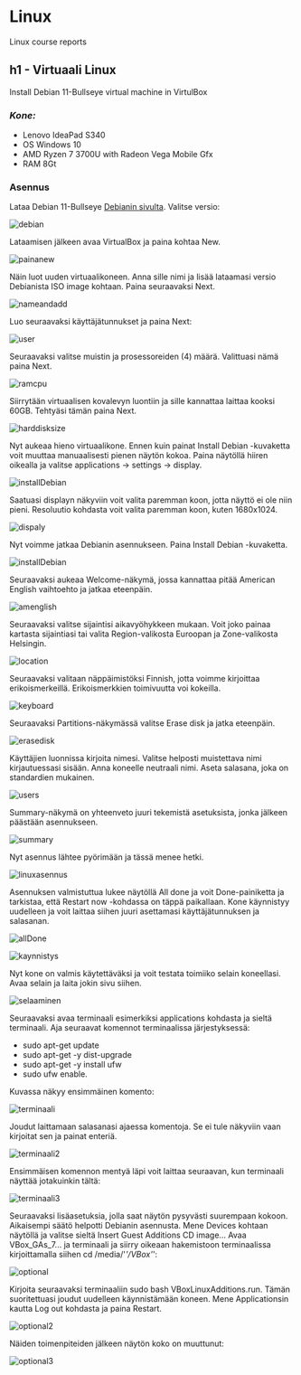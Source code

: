 # Linux
Linux course reports

## h1 - Virtuaali Linux

Install Debian 11-Bullseye virtual machine in VirtulBox

### *Kone:*
- Lenovo IdeaPad S340
- OS Windows 10
- AMD Ryzen 7 3700U with Radeon Vega Mobile Gfx 
- RAM 8Gt

### Asennus

Lataa Debian 11-Bullseye [Debianin sivulta](https://cdimage.debian.org/images/unofficial/non-free/images-including-firmware/current-live/amd64/iso-hybrid/).
Valitse versio:

![debian](https://user-images.githubusercontent.com/112398757/213287022-89a2cc06-e1dd-49c0-a770-be7ca019ebac.JPG)


Lataamisen jälkeen avaa VirtualBox ja paina kohtaa New.

![painanew](https://user-images.githubusercontent.com/112398757/213287365-b0901ffd-029b-460b-a28e-b1bb58dec628.JPG)


Näin luot uuden virtuaalikoneen. Anna sille nimi ja lisää lataamasi versio Debianista ISO image kohtaan. Paina seuraavaksi Next.

![nameandadd](https://user-images.githubusercontent.com/112398757/213287715-0bee0c9e-cee9-4278-af9b-d655fe9104a9.JPG)


Luo seuraavaksi käyttäjätunnukset ja paina Next:

![user](https://user-images.githubusercontent.com/112398757/213288693-aadcebc0-e67c-40ea-bf1c-4feb57e805c0.JPG)


Seuraavaksi valitse muistin ja prosessoreiden (4) määrä. Valittuasi nämä paina Next.

![ramcpu](https://user-images.githubusercontent.com/112398757/213289090-e76eeb04-551a-4eec-954c-16261d01bcc1.JPG)


Siirrytään virtuaalisen kovalevyn luontiin ja sille kannattaa laittaa kooksi 60GB. Tehtyäsi tämän paina Next.

![harddisksize](https://user-images.githubusercontent.com/112398757/213289426-6f77d654-3a42-4907-991b-8fa3e02d1b3e.JPG)


Nyt aukeaa hieno virtuaalikone. Ennen kuin painat Install Debian -kuvaketta voit muuttaa manuaalisesti pienen näytön kokoa. Paina näytöllä hiiren oikealla ja valitse applications -> settings -> display.

![installDebian](https://user-images.githubusercontent.com/112398757/213289882-1765a9a5-2950-4c84-bfda-acf1f0d9a50e.JPG)


Saatuasi displayn näkyviin voit valita paremman koon, jotta näyttö ei ole niin pieni. Resoluutio kohdasta voit valita paremman koon, kuten 1680x1024.

![dispaly](https://user-images.githubusercontent.com/112398757/213290186-a9638b5d-2651-4f4f-8f74-a65b1cdc1b6d.JPG)


Nyt voimme jatkaa Debianin asennukseen. Paina Install Debian -kuvaketta.

![installDebian](https://user-images.githubusercontent.com/112398757/213290409-b4f43c05-3c0e-4ed2-8df9-16f0a66e41e9.JPG)


Seuraavaksi aukeaa Welcome-näkymä, jossa kannattaa pitää American English vaihtoehto ja jatkaa eteenpäin.

![amenglish](https://user-images.githubusercontent.com/112398757/213290671-910542bd-83bf-428e-b1a4-17280ea45e28.JPG)


Seuraavaksi valitse sijaintisi aikavyöhykkeen mukaan. Voit joko painaa kartasta sijaintiasi tai valita Region-valikosta Euroopan ja Zone-valikosta Helsingin.

![location](https://user-images.githubusercontent.com/112398757/213290948-f5b8a461-58f1-4a4a-8eda-a80cc4454a62.JPG)


Seuraavaksi valitaan näppäimistöksi Finnish, jotta voimme kirjoittaa erikoismerkeillä. Erikoismerkkien toimivuutta voi kokeilla.

![keyboard](https://user-images.githubusercontent.com/112398757/213291201-94521e3f-0bd6-4591-9aa7-4e26b420459c.JPG)


Seuraavaksi Partitions-näkymässä valitse Erase disk ja jatka eteenpäin.

![erasedisk](https://user-images.githubusercontent.com/112398757/213291831-b2b32200-68d2-4d02-acb1-f950d25971d1.JPG)


Käyttäjien luonnissa kirjoita nimesi. Valitse helposti muistettava nimi kirjautuessasi sisään. Anna koneelle neutraali nimi. Aseta salasana, joka on standardien mukainen.

![users](https://user-images.githubusercontent.com/112398757/213292193-cb45bb82-d794-4bd0-9a42-158ad3b2721a.JPG)


Summary-näkymä on yhteenveto juuri tekemistä asetuksista, jonka jälkeen päästään asennukseen.

![summary](https://user-images.githubusercontent.com/112398757/213292393-6dea2691-a700-4283-850f-04576423f3ff.JPG)

Nyt asennus lähtee pyörimään ja tässä menee hetki.

![linuxasennus](https://user-images.githubusercontent.com/112398757/213292663-3d587f46-65de-45dc-b9de-26c0cc44646d.JPG)

Asennuksen valmistuttua lukee näytöllä All done ja voit Done-painiketta ja tarkistaa, että Restart now -kohdassa on täppä paikallaan. Kone käynnistyy uudelleen ja voit laittaa siihen juuri asettamasi käyttäjätunnuksen ja salasanan.

![allDone](https://user-images.githubusercontent.com/112398757/213293611-4b62df20-61d2-4edb-b40b-390d3ab00eb3.JPG)


![kaynnistys](https://user-images.githubusercontent.com/112398757/213293641-997681df-1e59-4d5e-b40e-721821491295.JPG)


Nyt kone on valmis käytettäväksi ja voit testata toimiiko selain koneellasi. Avaa selain ja laita jokin sivu siihen.

![selaaminen](https://user-images.githubusercontent.com/112398757/213293858-a633a449-4174-4aa1-afcb-669e6033a8a8.JPG)


Seuraavaksi avaa terminaali esimerkiksi applications kohdasta ja sieltä terminaali. Aja seuraavat komennot terminaalissa järjestyksessä:
- sudo apt-get update
- sudo apt-get -y dist-upgrade
- sudo apt-get -y install ufw
- sudo ufw enable.

Kuvassa näkyy ensimmäinen komento:

![terminaali](https://user-images.githubusercontent.com/112398757/213294038-400b9a35-2d4d-4960-9d5f-7013aeb4aa91.JPG)


Joudut laittamaan salasanasi ajaessa komentoja. Se ei tule näkyviin vaan kirjoitat sen ja painat enteriä.

![terminaali2](https://user-images.githubusercontent.com/112398757/213294719-5fba68d5-5a33-4e07-bea6-67d461f7f936.JPG)


Ensimmäisen komennon mentyä läpi voit laittaa seuraavan, kun terminaali näyttää jotakuinkin tältä:

![terminaali3](https://user-images.githubusercontent.com/112398757/213294900-669b3c94-8840-4c9c-a643-8e6ac4110d1e.JPG)


Seuraavaksi lisäasetuksia, jolla saat näytön pysyvästi suurempaan kokoon. Aikaisempi säätö helpotti Debianin asennusta. Mene Devices kohtaan näytöllä ja valitse sieltä Insert Guest Additions CD image...
Avaa VBox_GAs_7... ja terminaali ja siirry oikeaan hakemistoon terminaalissa kirjoittamalla siihen cd /media/'*'/VBox'*':

![optional](https://user-images.githubusercontent.com/112398757/213295759-a54d3f44-61fb-4e84-83eb-e00f07a180ee.JPG)


Kirjoita seuraavaksi terminaaliin sudo bash VBoxLinuxAdditions.run. Tämän suoritettuasi joudut uudelleen käynnistämään koneen. Mene Applicationsin kautta Log out kohdasta ja paina Restart.

![optional2](https://user-images.githubusercontent.com/112398757/213296451-b280962e-fdf6-4922-bf9f-ef22a13e281d.JPG)


Näiden toimenpiteiden jälkeen näytön koko on muuttunut:

![optional3](https://user-images.githubusercontent.com/112398757/213296547-6dd43ec7-560e-46d7-a9d0-9e0895e41255.JPG)

